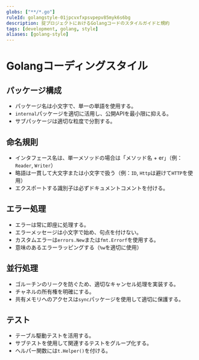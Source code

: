 ```yaml
---
globs: ["**/*.go"]
ruleId: golangstyle-01jpcvxfxpsvpepv85myk6s6bg
description: 掟プロジェクトにおけるGolangコードのスタイルガイドと規約
tags: [development, golang, style]
aliases: [golang-style]
---
```



# Golangコーディングスタイル

## パッケージ構成

- パッケージ名は小文字で、単一の単語を使用する。
- `internal`パッケージを適切に活用し、公開APIを最小限に抑える。
- サブパッケージは適切な粒度で分割する。

## 命名規則

- インタフェース名は、単一メソッドの場合は「メソッド名 + er」（例：`Reader`, `Writer`）
- 略語は一貫して大文字または小文字で扱う（例：`ID`, `Http`は避けて`HTTP`を使用）
- エクスポートする識別子は必ずドキュメントコメントを付ける。

## エラー処理

- エラーは常に即座に処理する。
- エラーメッセージは小文字で始め、句点を付けない。
- カスタムエラーは`errors.New`または`fmt.Errorf`を使用する。
- 意味のあるエラーラッピングする（`%w`を適切に使用）

## 並行処理

- ゴルーチンのリークを防ぐため、適切なキャンセル処理を実装する。
- チャネルの所有権を明確にする。
- 共有メモリへのアクセスは`sync`パッケージを使用して適切に保護する。

## テスト

- テーブル駆動テストを活用する。
- サブテストを使用して関連するテストをグループ化する。
- ヘルパー関数には`t.Helper()`を付ける。
